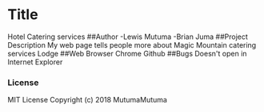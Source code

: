 
# Title
Hotel Catering services
##Author
-Lewis Mutuma
-Brian Juma
##Project Description
My web page tells people more about Magic Mountain catering services Lodge
##Web Browser
Chrome
Github
##Bugs
Doesn't open in Internet Explorer
### License
MIT License
Copyright (c) 2018 MutumaMutuma
